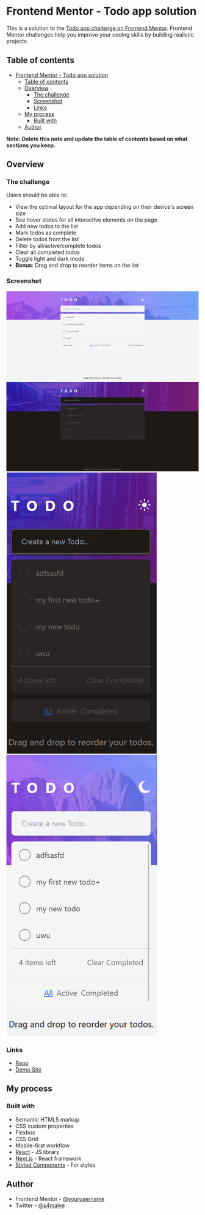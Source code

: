 # Frontend Mentor - Todo app solution

This is a solution to the [Todo app challenge on Frontend Mentor](https://www.frontendmentor.io/challenges/todo-app-Su1_KokOW). Frontend Mentor challenges help you improve your coding skills by building realistic projects.

## Table of contents

- [Frontend Mentor - Todo app solution](#frontend-mentor---todo-app-solution)
  - [Table of contents](#table-of-contents)
  - [Overview](#overview)
    - [The challenge](#the-challenge)
    - [Screenshot](#screenshot)
    - [Links](#links)
  - [My process](#my-process)
    - [Built with](#built-with)
  - [Author](#author)

**Note: Delete this note and update the table of contents based on what sections you keep.**

## Overview

### The challenge

Users should be able to:

- View the optimal layout for the app depending on their device's screen size
- See hover states for all interactive elements on the page
- Add new todos to the list
- Mark todos as complete
- Delete todos from the list
- Filter by all/active/complete todos
- Clear all completed todos
- Toggle light and dark mode
- **Bonus**: Drag and drop to reorder items on the list

### Screenshot

![Desktop light Screenshot](./src/../todo-app/src/public/screenshot-light-desktop.png)
![Desktop dark Screenshot](./src/../todo-app/src/public/screenshot-dark-desktop.png)
![Mobile dark Screenshot](./src/../todo-app/src/public/screenshot-dark-mobile.png)
![Mobile light Screenshot](./src/../todo-app/src/public/screenshot-light-mobile.png)

### Links

- [Repo](https://github.com/s4malve/frontend-mentor/tree/todo-app)
- [Demo Site](https://s4malve.github.io/frontend-mentor/todo-app)

## My process

### Built with

- Semantic HTML5 markup
- CSS custom properties
- Flexbox
- CSS Grid
- Mobile-first workflow
- [React](https://reactjs.org/) - JS library
- [Next.js](https://nextjs.org/) - React framework
- [Styled Components](https://styled-components.com/) - For styles

## Author

- Frontend Mentor - [@yourusername](https://www.frontendmentor.io/profile/Samalve)
- Twitter - [@s4malve](https://www.twitter.com/s4malve)
